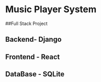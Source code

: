# Music Player System
##Full Stack Project

## Backend- Django
## Frontend - React
## DataBase - SQLite
